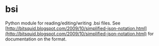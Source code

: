bsi
===

Python module for reading/editing/writing .bsi files. See
[http://bitsquid.blogspot.com/2009/10/simplified-json-notation.html](http://bitsquid.blogspot.com/2009/10/simplified-json-notation.html) for
documentation on the format.
